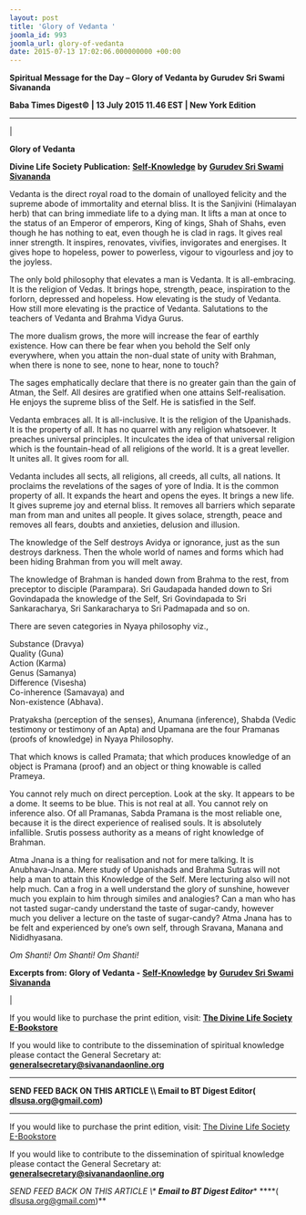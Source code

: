 ```yaml
---
layout: post
title: 'Glory of Vedanta '
joomla_id: 993
joomla_url: glory-of-vedanta
date: 2015-07-13 17:02:06.000000000 +00:00
---
```

  

















































**Spiritual Message for the Day – Glory of Vedanta by Gurudev Sri Swami Sivananda**

 **Baba Times Digest© | 13 July 2015 11.46 EST | New York Edition**

* * *

| 

**Glory of Vedanta**

**Divine Life Society Publication:** [**Self-Knowledge**](http://www.dlshq.org/download/selfknowledge.htm#_VPID_73) **by** [**Gurudev Sri Swami Sivananda**](http://www.dlshq.org/saints/siva.htm)

Vedanta is the direct royal road to the domain of unalloyed felicity and the supreme abode of immortality and eternal bliss. It is the Sanjivini (Himalayan herb) that can bring immediate life to a dying man. It lifts a man at once to the status of an Emperor of emperors, King of kings, Shah of Shahs, even though he has nothing to eat, even though he is clad in rags. It gives real inner strength. It inspires, renovates, vivifies, invigorates and energises. It gives hope to hopeless, power to powerless, vigour to vigourless and joy to the joyless.

The only bold philosophy that elevates a man is Vedanta. It is all-embracing. It is the religion of Vedas. It brings hope, strength, peace, inspiration to the forlorn, depressed and hopeless. How elevating is the study of Vedanta. How still more elevating is the practice of Vedanta. Salutations to the teachers of Vedanta and Brahma Vidya Gurus.

The more dualism grows, the more will increase the fear of earthly existence. How can there be fear when you behold the Self only everywhere, when you attain the non-dual state of unity with Brahman, when there is none to see, none to hear, none to touch?

The sages emphatically declare that there is no greater gain than the gain of Atman, the Self. All desires are gratified when one attains Self-realisation. He enjoys the supreme bliss of the Self. He is satisfied in the Self.

Vedanta embraces all. It is all-inclusive. It is the religion of the Upanishads. It is the property of all. It has no quarrel with any religion whatsoever. It preaches universal principles. It inculcates the idea of that universal religion which is the fountain-head of all religions of the world. It is a great leveller. It unites all. It gives room for all.

Vedanta includes all sects, all religions, all creeds, all cults, all nations. It proclaims the revelations of the sages of yore of India. It is the common property of all. It expands the heart and opens the eyes. It brings a new life. It gives supreme joy and eternal bliss. It removes all barriers which separate man from man and unites all people. It gives solace, strength, peace and removes all fears, doubts and anxieties, delusion and illusion.

The knowledge of the Self destroys Avidya or ignorance, just as the sun destroys darkness. Then the whole world of names and forms which had been hiding Brahman from you will melt away.

The knowledge of Brahman is handed down from Brahma to the rest, from preceptor to disciple (Parampara). Sri Gaudapada handed down to Sri Govindapada the knowledge of the Self, Sri Govindapada to Sri Sankaracharya, Sri Sankaracharya to Sri Padmapada and so on.

There are seven categories in Nyaya philosophy viz.,

Substance (Dravya)   
 Quality (Guna)   
 Action (Karma)   
 Genus (Samanya)   
 Difference (Visesha)   
 Co-inherence (Samavaya) and   
 Non-existence (Abhava).

Pratyaksha (perception of the senses), Anumana (inference), Shabda (Vedic testimony or testimony of an Apta) and Upamana are the four Pramanas (proofs of knowledge) in Nyaya Philosophy.

That which knows is called Pramata; that which produces knowledge of an object is Pramana (proof) and an object or thing knowable is called Prameya.

You cannot rely much on direct perception. Look at the sky. It appears to be a dome. It seems to be blue. This is not real at all. You cannot rely on inference also. Of all Pramanas, Sabda Pramana is the most reliable one, because it is the direct experience of realised souls. It is absolutely infallible. Srutis possess authority as a means of right knowledge of Brahman.

Atma Jnana is a thing for realisation and not for mere talking. It is Anubhava-Jnana. Mere study of Upanishads and Brahma Sutras will not help a man to attain this Knowledge of the Self. Mere lecturing also will not help much. Can a frog in a well understand the glory of sunshine, however much you explain to him through similes and analogies? Can a man who has not tasted sugar-candy understand the taste of sugar-candy, however much you deliver a lecture on the taste of sugar-candy? Atma Jnana has to be felt and experienced by one’s own self, through Sravana, Manana and Nididhyasana.

_Om Shanti! Om Shanti! Om Shanti!_



**Excerpts from:**  **Glory of Vedanta -** [**Self-Knowledge**](http://www.dlshq.org/download/selfknowledge.htm#_VPID_73) **by** [**Gurudev Sri Swami Sivananda**](http://www.dlshq.org/saints/siva.htm)

 |

If you would like to purchase the print edition, visit: **[The Divine Life Society E-Bookstore](http://www.dlshq.org/download/download.htm)**

If you would like to contribute to the dissemination of spiritual knowledge please contact the General Secretary at: [](mailto:%20%3Cscript%20type=%27text/javascript%27%3E%20%3C%21--%20var%20prefix%20=%20%27ma%27%20+%20%27il%27%20+%20%27to%27;%20var%20path%20=%20%27hr%27%20+%20%27ef%27%20+%20%27=%27;%20var%20addy57016%20=%20%27generalsecretary%27%20+%20%27@%27;%20addy57016%20=%20addy57016%20+%20%27sivanandaonline%27%20+%20%27.%27%20+%20%27org%27;%20document.write%28%27%3Ca%20%27%20+%20path%20+%20%27%5C%27%27%20+%20prefix%20+%20%27:%27%20+%20addy57016%20+%20%27%5C%27%3E%27%29;%20document.write%28addy57016%29;%20document.write%28%27%3C%5C/a%3E%27%29;%20//--%3E%5Cn%20%3C/script%3E%3Cscript%20type=%27text/javascript%27%3E%20%3C%21--%20document.write%28%27%3Cspan%20style=%5C%27display:%20none;%5C%27%3E%27%29;%20//--%3E%20%3C/script%3EThis%20email%20address%20is%20being%20protected%20from%20spambots.%20You%20need%20JavaScript%20enabled%20to%20view%20it.%20%3Cscript%20type=%27text/javascript%27%3E%20%3C%21--%20document.write%28%27%3C/%27%29;%20document.write%28%27span%3E%27%29;%20//--%3E%20%3C/script%3E?subject=Contribution%20to%20Dissemination%20of%20Spiritual%20Knowledge) **generalsecretary@sivanandaonline.org**

****

**SEND FEED BACK ON THIS ARTICLE \\\ Email to BT Digest Editor[](mailto:%20%3Cscript%20type=%27text/javascript%27%3E%20%3C%21--%20var%20prefix%20=%20%27ma%27%20+%20%27il%27%20+%20%27to%27;%20var%20path%20=%20%27hr%27%20+%20%27ef%27%20+%20%27=%27;%20var%20addy72654%20=%20%27dlsusa.org%27%20+%20%27@%27;%20addy72654%20=%20addy72654%20+%20%27gmail%27%20+%20%27.%27%20+%20%27com%27;%20document.write%28%27%3Ca%20%27%20+%20path%20+%20%27%5C%27%27%20+%20prefix%20+%20%27:%27%20+%20addy72654%20+%20%27%5C%27%3E%27%29;%20document.write%28addy72654%29;%20document.write%28%27%3C%5C/a%3E%27%29;%20//--%3E%5Cn%20%3C/script%3E%3Cscript%20type=%27text/javascript%27%3E%20%3C%21--%20document.write%28%27%3Cspan%20style=%5C%27display:%20none;%5C%27%3E%27%29;%20//--%3E%20%3C/script%3EThis%20email%20address%20is%20being%20protected%20from%20spambots.%20You%20need%20JavaScript%20enabled%20to%20view%20it.%20%3Cscript%20type=%27text/javascript%27%3E%20%3C%21--%20document.write%28%27%3C/%27%29;%20document.write%28%27span%3E%27%29;%20//--%3E%20%3C/script%3E?subject=DLS%20Posts)( [dlsusa.org@gmail.com](mailto:dlsusa.org@gmail.com))**



* * *



  

If you would like to purchase the print edition, visit: [The Divine Life Society E-Bookstore](http://www.dlshq.org/download/download.htm)

If you would like to contribute to the dissemination of spiritual knowledge please contact the General Secretary at: **[generalsecretary@sivanandaonline.org](mailto:generalsecretary@sivanandaonline.org)**

**SEND FEED BACK ON THIS ARTICLE \\\**  **Email to BT Digest Editor**** [](mailto:%20%3Cscript%20type=%27text/javascript%27%3E%20%3C%21--%20var%20prefix%20=%20%27ma%27%20+%20%27il%27%20+%20%27to%27;%20var%20path%20=%20%27hr%27%20+%20%27ef%27%20+%20%27=%27;%20var%20addy72654%20=%20%27dlsusa.org%27%20+%20%27@%27;%20addy72654%20=%20addy72654%20+%20%27gmail%27%20+%20%27.%27%20+%20%27com%27;%20document.write%28%27%3Ca%20%27%20+%20path%20+%20%27%5C%27%27%20+%20prefix%20+%20%27:%27%20+%20addy72654%20+%20%27%5C%27%3E%27%29;%20document.write%28addy72654%29;%20document.write%28%27%3C%5C/a%3E%27%29;%20//--%3E%5Cn%20%3C/script%3E%3Cscript%20type=%27text/javascript%27%3E%20%3C%21--%20document.write%28%27%3Cspan%20style=%5C%27display:%20none;%5C%27%3E%27%29;%20//--%3E%20%3C/script%3EThis%20email%20address%20is%20being%20protected%20from%20spambots.%20You%20need%20JavaScript%20enabled%20to%20view%20it.%20%3Cscript%20type=%27text/javascript%27%3E%20%3C%21--%20document.write%28%27%3C/%27%29;%20document.write%28%27span%3E%27%29;%20//--%3E%20%3C/script%3E?subject=DLS%20Posts)****( [dlsusa.org@gmail.com](mailto:dlsusa.org@gmail.com))**  
